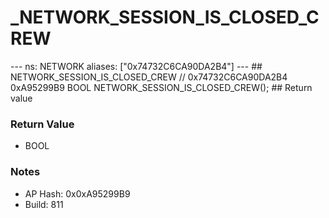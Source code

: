 # _NETWORK_SESSION_IS_CLOSED_CREW

--- ns: NETWORK aliases: ["0x74732C6CA90DA2B4"] --- ## NETWORK_SESSION_IS_CLOSED_CREW  // 0x74732C6CA90DA2B4 0xA95299B9 BOOL NETWORK_SESSION_IS_CLOSED_CREW();   ## Return value

### Return Value
* BOOL

### Notes
* AP Hash: 0x0xA95299B9
* Build: 811

